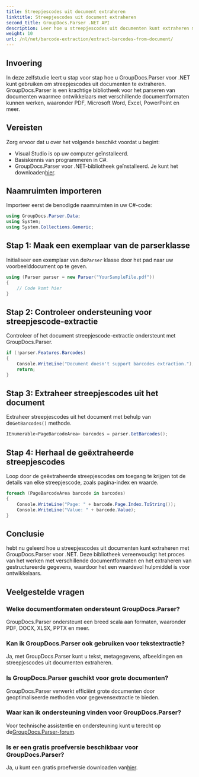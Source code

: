 ```yaml
---
title: Streepjescodes uit document extraheren
linktitle: Streepjescodes uit document extraheren
second_title: GroupDocs.Parser .NET API
description: Leer hoe u streepjescodes uit documenten kunt extraheren met GroupDocs.Parser voor .NET. Verbeter moeiteloos uw documentverwerkingsmogelijkheden.
weight: 10
url: /nl/net/barcode-extraction/extract-barcodes-from-document/
---
```

## Invoering
In deze zelfstudie leert u stap voor stap hoe u GroupDocs.Parser voor .NET kunt gebruiken om streepjescodes uit documenten te extraheren. GroupDocs.Parser is een krachtige bibliotheek voor het parseren van documenten waarmee ontwikkelaars met verschillende documentformaten kunnen werken, waaronder PDF, Microsoft Word, Excel, PowerPoint en meer.
## Vereisten
Zorg ervoor dat u over het volgende beschikt voordat u begint:
- Visual Studio is op uw computer geïnstalleerd.
- Basiskennis van programmeren in C#.
-  GroupDocs.Parser voor .NET-bibliotheek geïnstalleerd. Je kunt het downloaden[hier](https://releases.groupdocs.com/parser/net/).

## Naamruimten importeren
Importeer eerst de benodigde naamruimten in uw C#-code:
```csharp
using GroupDocs.Parser.Data;
using System;
using System.Collections.Generic;
```
## Stap 1: Maak een exemplaar van de parserklasse
 Initialiseer een exemplaar van de`Parser` klasse door het pad naar uw voorbeelddocument op te geven.
```csharp
using (Parser parser = new Parser("YourSampleFile.pdf"))
{
    // Code komt hier
}
```
## Stap 2: Controleer ondersteuning voor streepjescode-extractie
Controleer of het document streepjescode-extractie ondersteunt met GroupDocs.Parser.
```csharp
if (!parser.Features.Barcodes)
{
    Console.WriteLine("Document doesn't support barcodes extraction.");
    return;
}
```
## Stap 3: Extraheer streepjescodes uit het document
 Extraheer streepjescodes uit het document met behulp van de`GetBarcodes()` methode.
```csharp
IEnumerable<PageBarcodeArea> barcodes = parser.GetBarcodes();
```
## Stap 4: Herhaal de geëxtraheerde streepjescodes
Loop door de geëxtraheerde streepjescodes om toegang te krijgen tot de details van elke streepjescode, zoals pagina-index en waarde.
```csharp
foreach (PageBarcodeArea barcode in barcodes)
{
    Console.WriteLine("Page: " + barcode.Page.Index.ToString());
    Console.WriteLine("Value: " + barcode.Value);
}
```

## Conclusie
hebt nu geleerd hoe u streepjescodes uit documenten kunt extraheren met GroupDocs.Parser voor .NET. Deze bibliotheek vereenvoudigt het proces van het werken met verschillende documentformaten en het extraheren van gestructureerde gegevens, waardoor het een waardevol hulpmiddel is voor ontwikkelaars.

## Veelgestelde vragen
### Welke documentformaten ondersteunt GroupDocs.Parser?
GroupDocs.Parser ondersteunt een breed scala aan formaten, waaronder PDF, DOCX, XLSX, PPTX en meer.
### Kan ik GroupDocs.Parser ook gebruiken voor tekstextractie?
Ja, met GroupDocs.Parser kunt u tekst, metagegevens, afbeeldingen en streepjescodes uit documenten extraheren.
### Is GroupDocs.Parser geschikt voor grote documenten?
GroupDocs.Parser verwerkt efficiënt grote documenten door geoptimaliseerde methoden voor gegevensextractie te bieden.
### Waar kan ik ondersteuning vinden voor GroupDocs.Parser?
 Voor technische assistentie en ondersteuning kunt u terecht op de[GroupDocs.Parser-forum](https://forum.groupdocs.com/c/parser/17).
### Is er een gratis proefversie beschikbaar voor GroupDocs.Parser?
 Ja, u kunt een gratis proefversie downloaden van[hier](https://releases.groupdocs.com/).